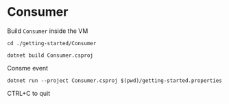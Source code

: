 # Consumer

Build `Consumer` inside the VM

```console
cd ./getting-started/Consumer

dotnet build Consumer.csproj
```

Consme event

```console
dotnet run --project Consumer.csproj $(pwd)/getting-started.properties
```

CTRL+C to quit